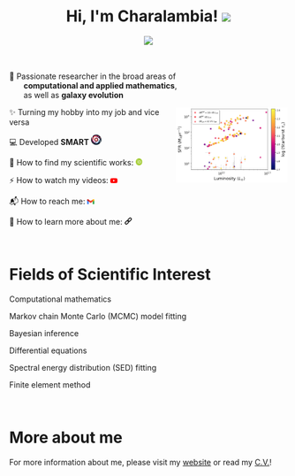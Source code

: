 <h1 align="center">Hi, I'm Charalambia! <img src="https://media.giphy.com/media/hvRJCLFzcasrR4ia7z/giphy.gif" width="30px"></h1> 
<p align="center"> <img src="https://komarev.com/ghpvc/?username=Cover&label=Profile%20views&color=orange&style=flat" /> </p>

<br>

👀 Passionate researcher in the broad areas of <br> &thinsp; &thinsp; &thinsp; &thinsp; **computational and applied mathematics**, <br> &thinsp; &thinsp; &thinsp; &thinsp; as well as **galaxy evolution** 

<img align="right" src="/assets/SFR.png" width="40%" height="40%">

✨ Turning my hobby into my job and vice versa

💻 Developed **SMART** [<img src="https://github.com/ch-var/ch-var/blob/main/assets/SMART_logo_for_profile.png" width="19" height="19">](https://github.com/ch-var/SMART)

🔭 How to find my scientific works: [<img src="/assets/orcid.png" width="2.5%" height="2.5%">](https://orcid.org/0009-0004-6200-0919)

⚡ How to watch my videos: [<img src="/assets/YouTube.png" width="2.5%" height="2.5%">](https://www.youtube.com/channel/UC6Yyxgp4KmtX6cXLyw_jb9Q)

📬 How to reach me: [<img src="/assets/gmail.png" width="2.5%" height="2.5%">](mailto:varnava.haris@gmail.com) 

🎯 How to learn more about me: [<img src="/assets/link.jpg" width="2.5%" height="2.5%">](https://ch-var.github.io)

<br> 

Fields of Scientific Interest
=============
Computational mathematics

Markov chain Monte Carlo (MCMC) model fitting

Bayesian inference

Differential equations

Spectral energy distribution (SED) fitting

Finite element method

<br>

More about me
=============
For more information about me, please visit my [website](https://ch-var.github.io) or read my [C.V.](https://github.com/ch-var/ch-var/blob/main/assets/CV%20-%20Charalambia%20Varnava.pdf)!


